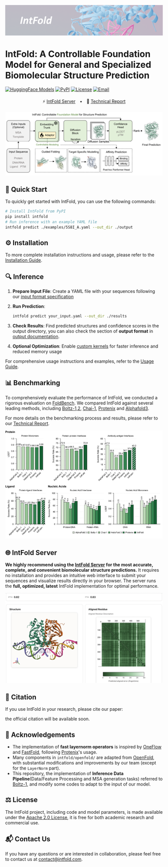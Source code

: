 ![IntFold Cover](assets/intfold-cover.png)

# IntFold: A Controllable Foundation Model for General and Specialized Biomolecular Structure Prediction
[![HuggingFace Models](https://img.shields.io/badge/%F0%9F%A4%97%20HuggingFace-Models-yellow)](https://huggingface.co/GAGABIG/CNN)
[![PyPI](https://img.shields.io/pypi/v/intfold)](https://pypi.org/project/intfold/)
[![License](https://img.shields.io/badge/license-Apache%202.0-blue)](LICENSE)
[![Email](https://img.shields.io/badge/Email-Contact-lightgrey?logo=gmail)](#contact-us)


<div align="center" style="margin: 20px 0;">
  <span style="margin: 0 10px;">⚡ <a href="https://server.intfold.com">IntFold Server</a></span>
  &bull; <span style="margin: 0 10px;">📄 <a href="https://intfold-server-dev.oss-cn-hongkong.aliyuncs.com/IntFold_Technical_Report.pdf">Technical Report</a></span>
</div>


![IntFold Model](assets/Intfold-Model-Arc.png)


## 🚀 Quick Start

To quickly get started with IntFold, you can use the following commands:
```bash
# Install IntFold from PyPI
pip install intfold
# Run inference with an example YAML file
intfold predict ./examples/5S8I_A.yaml --out_dir ./output
```

## ⚙️ Installation

To more complete installation instructions and usage, please refer to the [Installation Guide](docs/installation.md).


## 🔍 Inference

1. **Prepare Input File**: Create a YAML file with your sequences following our [input format specification](docs/input_yaml_format.md)

2. **Run Prediction**:
   ```bash
   intfold predict your_input.yaml --out_dir ./results
   ```

3. **Check Results**: Find predicted structures and confidence scores in the output directory, you can also check the section of **output format** in [output documentation](docs/input_yaml_format.md#output-format).

4. **Optional Optimization**: Enable [custom kernels](docs/kernels.md) for faster inference and reduced memory usage

For comprehensive usage instructions and examples, refer to the [Usage Guide](docs/usage.md).


## 📊 Benchmarking
To comprehensively evaluate the performance of IntFold, we conducted a rigorous evaluation on [FoldBench](https://github.com/BEAM-Labs/FoldBench). We compared IntFold against several leading methods, including [Boltz-1,2](https://github.com/jwohlwend/boltz), [Chai-1](https://github.com/chaidiscovery/chai-lab), [Protenix](https://github.com/bytedance/Protenix) and [Alphafold3](https://github.com/google-deepmind/alphafold3).

For more details on the benchmarking process and results, please refer to our [Technical Report](https://intfold-server-dev.oss-cn-hongkong.aliyuncs.com/IntFold_Technical_Report.pdf).

![Benchmark Metrics](assets/intfold_metrics.png)


## 🌐 IntFold Server

**We highly recommend using the [IntFold Server](https://server.intfold.com) for the most accurate, complete, and convenient biomolecular structure predictions.** It requires no installation and provides an intuitive web interface to submit your sequences and visualize results directly in your browser. The server runs the **full, optimized, latest** IntFold implementation for optimal performance.

![IntFold Server](assets/intfold-server-screenshot.png)


## 📜 Citation

If you use IntFold in your research, please cite our paper:

the official citation will be available soon.



## 🔗 Acknowledgements

- The implementation of **fast layernorm operators** is inspired by [OneFlow](https://github.com/Oneflow-Inc/oneflow) and [FastFold](https://github.com/hpcaitech/FastFold), following [Protenix](https://github.com/bytedance/Protenix)'s usage. 
- Many components in `intfold/openfold/` are adapted from [OpenFold](https://github.com/aqlaboratory/openfold), with substantial modifications and improvements by our team (except for the `LayerNorm` part).  
- This repository, the implementation of **Inference Data Pipeline**(Data/Feature Processing and MSA generation tasks) referred to [Boltz-1](https://github.com/jwohlwend/boltz), and modify some codes to adapt to the input of our model.



## ⚖️ License

The IntFold project, including code and model parameters, is made available under the [Apache 2.0 License](./LICENSE), it is free for both academic research and commercial use.

## 📬 Contact Us

If you have any questions or are interested in collaboration, please feel free to contact us at contact@intfold.com.